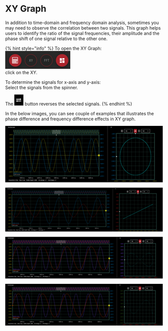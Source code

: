 # XY Graph

In addition to time-domain and frequency domain analysis, sometimes you may need to observe the correlation between two signals. This graph helps users to identify the ratio of the signal frequencies, their amplitude and the phase shift of one signal relative to the other one.

{% hint style="info" %}
To open the XY Graph:  
   ![](../../../../.gitbook/assets/image%20%28112%29.png)   
    click on the XY.

To determine the signals for x-axis and y-axis:  
    Select the signals from the spinner.

The ![](../../../../.gitbook/assets/image%20%2825%29.png) button reverses the selected signals. 
{% endhint %}

In the below images, you can see couple of examples that illustrates the phase difference and frequency difference effects in XY graph.

![2 signals with the same frequency and 90 degree phase shift](../../../../.gitbook/assets/image%20%2824%29.png)

![2 signals with the same frequency and 0 degree phase difference](../../../../.gitbook/assets/image%20%2815%29.png)

![The frequency of y-axis signal is two times the frequency of x-axis signal and 0 degree phase difference ](../../../../.gitbook/assets/image%20%2834%29.png)

![The frequency of y-axis signal is three times the frequency of x-axis signal and 0 degree phase difference ](../../../../.gitbook/assets/image%20%28141%29.png)

